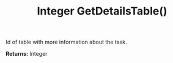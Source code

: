 ﻿---
uid: crmscript_ref_NSBatchTaskInfo_GetDetailsTable
title: Integer GetDetailsTable()
intellisense: NSBatchTaskInfo.GetDetailsTable
keywords: NSBatchTaskInfo, GetDetailsTable
so.topic: reference
---

Id of table with more information about the task.

**Returns:** Integer


